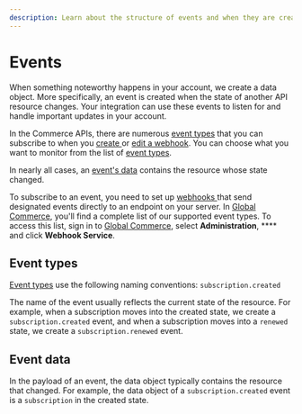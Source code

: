 ```yaml
---
description: Learn about the structure of events and when they are created.
---
```


# Events

When something noteworthy happens in your account, we create a data object. More specifically, an event is created when the state of another API resource changes. Your integration can use these events to listen for and handle important updates in your account.

In the Commerce APIs, there are numerous [event types](./#event-types) that you can subscribe to when you [create ](../webhooks/creating-a-webhook.md)or [edit a webhook](../webhooks/editing-a-webhook.md). You can choose what you want to monitor from the list of [event types](event-types/).

In nearly all cases, an [event's data](./#event-data) contains the resource whose state changed.

To subscribe to an event, you need to set up [webhooks ](../webhooks/)that send designated events directly to an endpoint on your server. In [Global Commerce](https://gc.digitalriver.com/gc/ent/login.do), you'll find a complete list of our supported event types. To access this list, sign in to [Global Commerce](https://gc.digitalriver.com/gc/ent/login.do), select **Administration**, **** and click **Webhook Service**.

## Event types

[Event types](./#event-types) use the following naming conventions: `subscription.created`

The name of the event usually reflects the current state of the resource. For example, when a subscription moves into the created state, we create a `subscription.created` event, and when a subscription moves into a `renewed` state, we create a `subscription.renewed` event.

## Event data

In the payload of an event, the data object typically contains the resource that changed. For example, the data object of a `subscription.created` event is a `subscription` in the created state.

